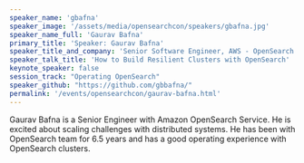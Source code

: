 ```yaml
---
speaker_name: 'gbafna'
speaker_image: '/assets/media/opensearchcon/speakers/gbafna.jpg'
speaker_name_full: 'Gaurav Bafna'
primary_title: 'Speaker: Gaurav Bafna'
speaker_title_and_company: 'Senior Software Engineer, AWS - OpenSearch'
speaker_talk_title: 'How to Build Resilient Clusters with OpenSearch'
keynote_speaker: false
session_track: "Operating OpenSearch"
speaker_github: "https://github.com/gbbafna/"
permalink: '/events/opensearchcon/gaurav-bafna.html'
---
```

Gaurav Bafna is a Senior Engineer with Amazon OpenSearch Service. He is excited about scaling challenges with distributed systems. He has been with OpenSearch team for 6.5 years and has a good operating experience with OpenSearch clusters.

